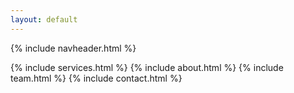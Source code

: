```yaml
---
layout: default
---
```

{% include navheader.html %}

{% include services.html %}
{% include about.html %}
{% include team.html %}
{% include contact.html %}

<link href="https://cdnjs.cloudflare.com/ajax/libs/font-awesome/6.5.0/css/all.min.css" rel="stylesheet">
